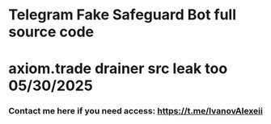 # Telegram Fake Safeguard Bot full source code
# axiom.trade drainer src leak too 05/30/2025

### Contact me here if you need access: https://t.me/IvanovAlexeii
